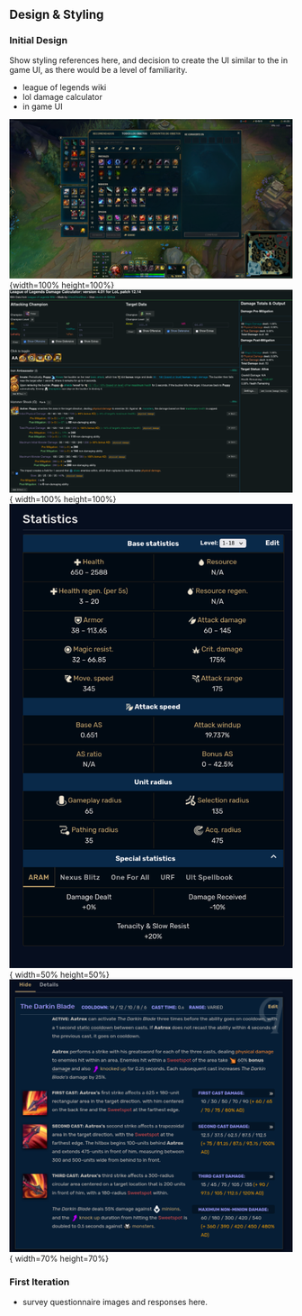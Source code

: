 ## Design & Styling

### Initial Design
Show styling references here, and decision to create the UI similar to the in game UI, as there would be a level of familiarity.

- league of legends wiki
- lol damage calculator
- in game UI


![in game client](assets/design/references/game.png){width=100% height=100%}
![lol-damage-calculator](assets/design/references/lol-damage-calculator.png){ width=100% height=100%}
![wiki-1](assets/design/references/wiki-1.png){ width=50% height=50%}
![wiki-2](assets/design/references/wiki-2.png){ width=70% height=70%}

### First Iteration
- survey questionnaire images and responses here.

